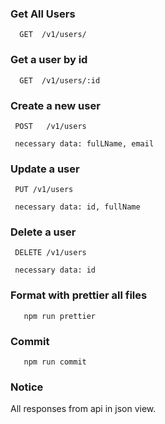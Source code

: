 ### Get All Users
```
  GET  /v1/users/
```

### Get a user by id 
``` 
  GET  /v1/users/:id 
```

### Create a new user 
``` 
 POST   /v1/users

 necessary data: fulLName, email 
```

### Update a user 
``` 
 PUT /v1/users
   
 necessary data: id, fullName 
```

### Delete a user 
``` 
 DELETE /v1/users

 necessary data: id 
```

### Format with prettier all files 
``` 
   npm run prettier
```
### Commit 
``` 
   npm run commit 
```

### Notice 
All responses from api in json view. 
